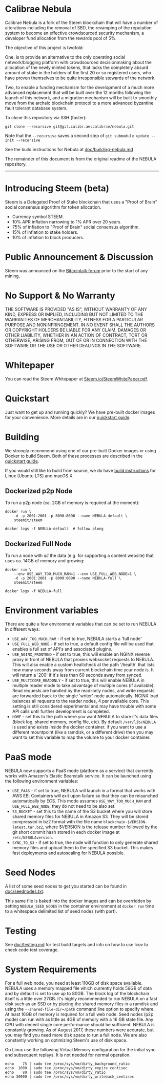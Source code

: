 # Calibrae Nebula

Calibrae Nebula is a fork of the Steem blockchain that will have a number of alterations including the removal of SBD, the revamping of the reputation system to become an effective crowdsourced security mechanism, a developer fund allocation from the rewards pool of 5%.

The objective of this project is twofold:

One, is to provide an alternative to the only operating social network/blogging platform with crowdsourced decisionmaking about the allocation of the newly minted tokens, that lacks the completely absurd amount of stake in the holders of the first 20 or so registered users, who have proven themselves to be quite irresponsible stewards of the network. 

Two, to enable a funding mechanism for the development of a much more advanced replacement that will be built over the 12 months following the launch of this network, and a migration mechanism will be built to smoothly move from the archaic blockchain protocol to a more advanced byzantine fault tolerant database system.

To clone this repository via SSH (faster):

```
git clone --recursive git@git.calibr.ae:calibrae/nebula.git
```

Note that the `--recursive` saves a second step of `git submodule update --init --recursive`

See the build instructions for Nebula at [doc/building-nebula.md](doc/building-nebula.md)

The remainder of this document is from the original readme of the NEBULA repository.

---

# Introducing Steem (beta)

Steem is a Delegated Proof of Stake blockchain that uses a "Proof of Brain" social consensus algorithm for token allocation.

  - Currency symbol STEEM.
  - 10% APR inflation narrowing to 1% APR over 20 years.
  - 75% of inflation to "Proof of Brain" social consensus algorithm.
  - 15% of inflation to stake holders.
  - 10% of inflation to block producers.

# Public Announcement & Discussion

Steem was announced on the
[Bitcointalk forum](https://bitcointalk.org/index.php?topic=1410943.new) prior to
the start of any mining.

# No Support & No Warranty

THE SOFTWARE IS PROVIDED "AS IS", WITHOUT WARRANTY OF ANY KIND, EXPRESS OR
IMPLIED, INCLUDING BUT NOT LIMITED TO THE WARRANTIES OF MERCHANTABILITY,
FITNESS FOR A PARTICULAR PURPOSE AND NONINFRINGEMENT. IN NO EVENT SHALL THE
AUTHORS OR COPYRIGHT HOLDERS BE LIABLE FOR ANY CLAIM, DAMAGES OR OTHER
LIABILITY, WHETHER IN AN ACTION OF CONTRACT, TORT OR OTHERWISE, ARISING
FROM, OUT OF OR IN CONNECTION WITH THE SOFTWARE OR THE USE OR OTHER DEALINGS
IN THE SOFTWARE.

# Whitepaper

You can read the Steem Whitepaper at [Steem.io/SteemWhitePaper.pdf](https://steem.io/SteemWhitePaper.pdf).

# Quickstart

Just want to get up and running quickly? We have pre-built docker images for your convenience. More details are in our [quickstart guide](https://github.com/steemit/steem/blob/master/doc/exchangequickstart.md).

# Building

We strongly recommend using one of our pre-built Docker images or using Docker to build Steem. Both of these processes are described in the [quickstart guide](https://github.com/steemit/steem/blob/master/doc/exchangequickstart.md).

If you would still like to build from source, we do have [build instructions](https://github.com/steemit/steem/blob/master/doc/building.md) for Linux (Ubuntu LTS) and macOS X.

## Dockerized p2p Node

To run a p2p node (ca. 2GB of memory is required at the moment):

    docker run \
        -d -p 2001:2001 -p 8090:8090 --name NEBULA-default \
        steemit/steem

    docker logs -f NEBULA-default  # follow along

## Dockerized Full Node

To run a node with *all* the data (e.g. for supporting a content website)
that uses ca. 14GB of memory and growing:

    docker run \
        --env USE_WAY_TOO_MUCH_RAM=1 --env USE_FULL_WEB_NODE=1 \
        -d -p 2001:2001 -p 8090:8090 --name NEBULA-full \
        steemit/steem

    docker logs -f NEBULA-full

# Environment variables

There are quite a few environment variables that can be set to run NEBULA in different ways:

* `USE_WAY_TOO_MUCH_RAM` - if set to true, NEBULA starts a 'full node'
* `USE_FULL_WEB_NODE` - if set to true, a default config file will be used that enables a full set of API's and associated plugins.
* `USE_NGINX_FRONTEND` - if set to true, this will enable an NGINX reverse proxy in front of NEBULA that proxies websocket requests to NEBULA. This will also enable a custom healtcheck at the path '/health' that lists how many seconds away from current blockchain time your node is. It will return a '200' if it's less than 60 seconds away from synced.
* `USE_MULTICORE_READONLY` - if set to true, this will enable NEBULA in multiple reader mode to take advantage of multiple cores (if available). Read requests are handled by the read-only nodes, and write requests are forwarded back to the single 'writer' node automatically. NGINX load balances all requests to the reader nodes, 4 per available core. This setting is still considered experimental and may have trouble with some API calls until further development is completed.
* `HOME` - set this to the path where you want NEBULA to store it's data files (block log, shared memory, config file, etc). By default `/var/lib/NEBULA` is used and exists inside the docker container. If you want to use a different mountpoint (like a ramdisk, or a different drive) then you may want to set this variable to map the volume to your docker container.

# PaaS mode

NEBULA now supports a PaaS mode (platform as a service) that currently works with Amazon's Elastic Beanstalk service. It can be launched using the following environment variables:

* `USE_PAAS` - if set to true, NEBULA will launch in a format that works with AWS EB. Containers will exit upon failure so that they can be relaunched automatically by ECS. This mode assumes `USE_WAY_TOO_MUCH_RAM` and `USE_FULL_WEB_NODE`, they do not need to be also set.
* `S3_BUCKET` - set this to the name of the S3 bucket where you will store shared memory files for NEBULA in Amazon S3. They will be stored compressed in bz2 format with the file name `blockchain-$VERSION-latest.tar.bz2`, where $VERSION is the release number followed by the git short commit hash stored in each docker image at `/etc/NEBULAversion`.
* `SYNC_TO_S3` - if set to true, the node will function to only generate shared memory files and upload them to the specified S3 bucket. This makes fast deployments and autoscaling for NEBULA possible.

# Seed Nodes

A list of some seed nodes to get you started can be found in
[doc/seednodes.txt](doc/seednodes.txt).

This same file is baked into the docker images and can be overridden by
setting `NEBULA_SEED_NODES` in the container environment at `docker run`
time to a whitespace delimited list of seed nodes (with port).

# Testing

See [doc/testing.md](doc/testing.md) for test build targets and info
on how to use lcov to check code test coverage.

# System Requirements

For a full web node, you need at least 110GB of disk space available. NEBULA uses a memory mapped file which currently holds 56GB of data and by default is set to use up to 80GB. The block log of the blockchain itself is a little over 27GB. It's highly recommended to run NEBULA on a fast disk such as an SSD or by placing the shared memory files in a ramdisk and using the `--shared-file-dir=/path` command line option to specify where. At least 16GB of memory is required for a full web node. Seed nodes (p2p mode) can run with as little as 4GB of memory with a 16 GB state file. Any CPU with decent single core performance should be sufficient. NEBULA is constantly growing. As of August 2017, these numbers were accurate, but you may find you need more disk space to run a full node. We are also constantly working on optimizing Steem's use of disk space.

On Linux use the following Virtual Memory configuration for the initial sync and subsequent replays. It is not needed for normal operation.

```
echo    75 | sudo tee /proc/sys/vm/dirty_background_ratio
echo  1000 | sudo tee /proc/sys/vm/dirty_expire_centisec
echo    80 | sudo tee /proc/sys/vm/dirty_ratio
echo 30000 | sudo tee /proc/sys/vm/dirty_writeback_centisec
```
